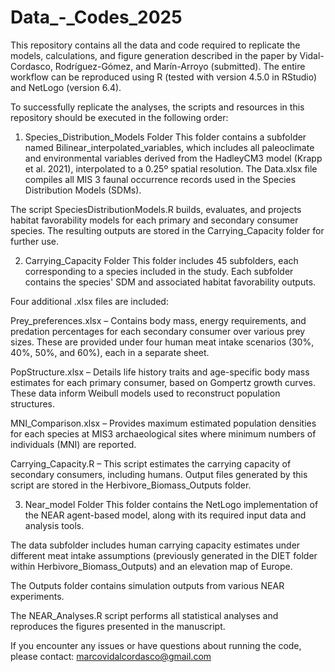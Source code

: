 # Data_-_Codes_2025
This repository contains all the data and code required to replicate the models, calculations, and figure generation described in the paper by Vidal-Cordasco, Rodríguez-Gómez, and Marín-Arroyo (submitted). The entire workflow can be reproduced using R (tested with version 4.5.0 in RStudio) and NetLogo (version 6.4).

To successfully replicate the analyses, the scripts and resources in this repository should be executed in the following order:

1) Species_Distribution_Models Folder
This folder contains a subfolder named Bilinear_interpolated_variables, which includes all paleoclimate and environmental variables derived from the HadleyCM3 model (Krapp et al. 2021), interpolated to a 0.25º spatial resolution. The Data.xlsx file compiles all MIS 3 faunal occurrence records used in the Species Distribution Models (SDMs).

The script SpeciesDistributionModels.R builds, evaluates, and projects habitat favorability models for each primary and secondary consumer species. The resulting outputs are stored in the Carrying_Capacity folder for further use.

2) Carrying_Capacity Folder
This folder includes 45 subfolders, each corresponding to a species included in the study. Each subfolder contains the species' SDM and associated habitat favorability outputs.

Four additional .xlsx files are included:

Prey_preferences.xlsx – Contains body mass, energy requirements, and predation percentages for each secondary consumer over various prey sizes. These are provided under four human meat intake scenarios (30%, 40%, 50%, and 60%), each in a separate sheet.

PopStructure.xlsx – Details life history traits and age-specific body mass estimates for each primary consumer, based on Gompertz growth curves. These data inform Weibull models used to reconstruct population structures.

MNI_Comparison.xlsx – Provides maximum estimated population densities for each species at MIS3 archaeological sites where minimum numbers of individuals (MNI) are reported.

Carrying_Capacity.R – This script estimates the carrying capacity of secondary consumers, including humans. Output files generated by this script are stored in the Herbivore_Biomass_Outputs folder.

3) Near_model Folder
This folder contains the NetLogo implementation of the NEAR agent-based model, along with its required input data and analysis tools.

The data subfolder includes human carrying capacity estimates under different meat intake assumptions (previously generated in the DIET folder within Herbivore_Biomass_Outputs) and an elevation map of Europe.

The Outputs folder contains simulation outputs from various NEAR experiments.

The NEAR_Analyses.R script performs all statistical analyses and reproduces the figures presented in the manuscript.



If you encounter any issues or have questions about running the code, please contact: marcovidalcordasco@gmail.com

